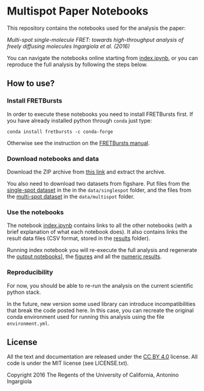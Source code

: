 # Multispot Paper Notebooks

This repository contains the notebooks used for the analysis the paper:

*Multi-spot single-molecule FRET: towards high-throughput analysis of freely diffusing molecules
Ingargiola et al. (2016)*

You can navigate the notebooks online starting from [index.ipynb](http://nbviewer.jupyter.org/github/tritemio/multispot_paper/blob/master/index.ipynb),
or you can reproduce the full analysis by following the steps below.

## How to use?

### Install FRETBursts
In order to execute these notebooks you need to install
FRETBursts first. If you have already installed python through `conda` just type:

    conda install fretbursts -c conda-forge

Otherwise see the instruction on the [FRETBursts manual](http://fretbursts.readthedocs.io/en/latest/getting_started.html).

### Download notebooks and data

Download the ZIP archive from [this link](https://github.com/tritemio/multispot_paper/archive/master.zip)
and extract the archive.

You also need to download two datasets from figshare. Put files from the
[single-spot dataset](https://doi.org/10.6084/m9.figshare.1098961) in the in the `data/singlespot` folder,
and the files from the [multi-spot dataset](https://doi.org/10.6084/m9.figshare.1098962)
in the `data/multispot` folder.

### Use the notebooks

The notebook [index.ipynb](http://nbviewer.jupyter.org/github/tritemio/multispot_paper/blob/master/index.ipynb) contains links
to all the other notebooks (with a brief explanation of what each notebook does).
It also contains links the result data files (CSV format, stored in the [results](results) folder).

Running index notebook you will re-execute the full analysis and regenerate the
[output notebooks](out_notebooks)], the [figures](figures) and all the
[numeric results](results).

### Reproducibility
For now, you should be able to re-run the analysis on the current scientific python stack.

In the future, new version some used library can introduce incompatibilities that break the code
posted here. In this case, you can recreate the original conda environment used for running this
analysis using the file `environment.yml`.

## License

All the text and documentation are released under the
[CC BY 4.0](https://creativecommons.org/licenses/by/4.0/) license.
All code is under the MIT license (see LICENSE.txt).

Copyright 2016 The Regents of the University of California, Antonino Ingargiola
